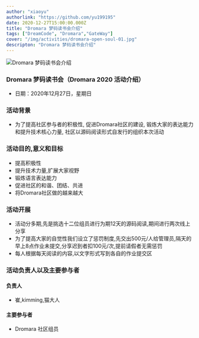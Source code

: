 ```yaml
---
author: "xiaoyu"
authorlink: "https://github.com/yu199195"
date: 2020-12-27T15:00:00.000Z
title: "Dromara 梦码读书会介绍"	
tags: ["DreamCode", "Dromara","GateWay"]
cover: "/img/activities/dromara-open-soul-01.jpg"
descripton: "Dromara 梦码读书会介绍"
---
```


![Dromara 梦码读书会介绍](/img/soul/activite/soul-xmind.png)

### Dromara 梦码读书会（Dromara 2020 活动介绍）

- 日期：2020年12月27日，星期日

### 活动背景

- 为了提高社区参与者的积极性, 促进Dromara社区的建设, 锻炼大家的表达能力和提升技术核心力量, 社区以源码阅读形式自发行的组织本次活动

### 活动目的,意义和目标
- 提高积极性
- 提升技术力量,扩展大家视野
- 锻炼语言表达能力
- 促进社区的和谐、团结、共进
- 将Dromara社区做的越来越大

### 活动开展
- 活动分多期,先是挑选十二位组员进行为期12天的源码阅读,期间进行两次线上分享
- 为了提高大家的自觉性我们设立了惩罚制度,先交出500元/人给管理员,隔天的早上8点作业未提交,分享迟到者扣100元/次,提前请假者无需惩罚
- 每人根据每天阅读的内容,以文字形式写到各自的作业提交区

### 活动负责人以及主要参与者

#### 负责人
- 崔,kimming,猫大人

#### 主要参与者
- Dromara 社区组员
